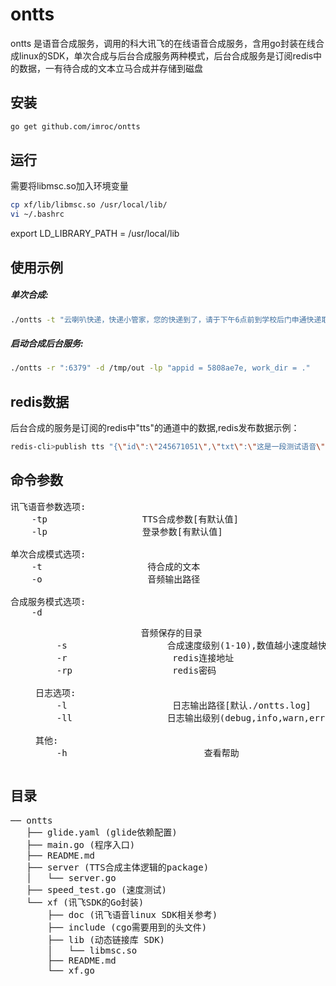 ontts
==============
ontts 是语音合成服务，调用的科大讯飞的在线语音合成服务，含用go封装在线合成linux的SDK，单次合成与后台合成服务两种模式，后台合成服务是订阅redis中的数据，一有待合成的文本立马合成并存储到磁盘

## 安装

``` sh
go get github.com/imroc/ontts
```

## 运行
需要将libmsc.so加入环境变量
``` sh
cp xf/lib/libmsc.so /usr/local/lib/
vi ~/.bashrc
```
export LD_LIBRARY_PATH = /usr/local/lib


## 使用示例
##### 单次合成:
``` sh
./ontts -t "云喇叭快递，快递小管家，您的快递到了，请于下午6点前到学校后门申通快递取件" -o test.wav -lp "appid = 5808ae7e, work_dir = ."
```

##### 启动合成后台服务:
``` sh
./ontts -r ":6379" -d /tmp/out -lp "appid = 5808ae7e, work_dir = ."

```

## redis数据
后台合成的服务是订阅的redis中"tts"的通道中的数据,redis发布数据示例：
```sh
redis-cli>publish tts "{\"id\":\"245671051\",\"txt\":\"这是一段测试语音\"}"
```

## 命令参数
<pre>
讯飞语音参数选项:
    -tp <param>                 TTS合成参数[有默认值]
    -lp <param>                 登录参数[有默认值]

单次合成模式选项:
    -t <text>                	待合成的文本
    -o <file>               	音频输出路径 

合成服务模式选项:
    -d <dir>                    音频保存的目录 
    -s <digit>                  合成速度级别(1-10),数值越小速度越快，越耗CPU[默认为1]
    -r <addr>                   redis连接地址
    -rp <pass>                  redis密码

日志选项:
    -l <file>                   日志输出路径[默认./ontts.log]
    -ll <level>                 日志输出级别(debug,info,warn,error)

其他:
    -h                          查看帮助 
</pre>

## 目录
<pre>
── ontts
   ├── glide.yaml (glide依赖配置)
   ├── main.go (程序入口)
   ├── README.md
   ├── server (TTS合成主体逻辑的package)
   │   └── server.go
   ├── speed_test.go (速度测试)
   └── xf (讯飞SDK的Go封装)
       ├── doc (讯飞语音linux SDK相关参考)
       ├── include (cgo需要用到的头文件)
       ├── lib (动态链接库 SDK)
       │   └── libmsc.so
       ├── README.md
       └── xf.go
</pre>
